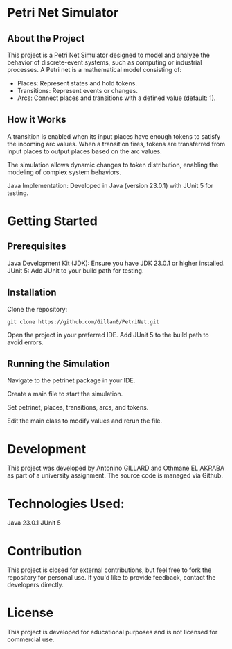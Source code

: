 # Petri Net Simulator

## About the Project
This project is a Petri Net Simulator designed to model and analyze the behavior of discrete-event systems, such as computing or industrial processes. A Petri net is a mathematical model consisting of:
<ul>
<li>Places: Represent states and hold tokens.</li>
<li>Transitions: Represent events or changes.</li>
<li>Arcs: Connect places and transitions with a defined value (default: 1).</li>
</ul>

## How it Works
A transition is enabled when its input places have enough tokens to satisfy the incoming arc values. When a transition fires, tokens are transferred from input places to output places based on the arc values.

The simulation allows dynamic changes to token distribution, enabling the modeling of complex system behaviors.

Java Implementation: Developed in Java (version 23.0.1) with JUnit 5 for testing.


# Getting Started

## Prerequisites
Java Development Kit (JDK): Ensure you have JDK 23.0.1 or higher installed.\
JUnit 5: Add JUnit to your build path for testing.

## Installation
Clone the repository:
```
git clone https://github.com/Gillan0/PetriNet.git
```
Open the project in your preferred IDE.
Add JUnit 5 to the build path to avoid errors.

## Running the Simulation

Navigate to the petrinet package in your IDE.

Create a main file to start the simulation.

Set petrinet, places, transitions, arcs, and tokens.

Edit the main class to modify values and rerun the file.

# Development

This project was developed by Antonino GILLARD and Othmane EL AKRABA as part of a university assignment. The source code is managed via Github.

# Technologies Used:
Java 23.0.1
JUnit 5

# Contribution

This project is closed for external contributions, but feel free to fork the repository for personal use. If you'd like to provide feedback, contact the developers directly.

# License
This project is developed for educational purposes and is not licensed for commercial use.
